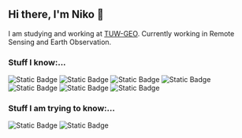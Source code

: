 ## Hi there, I'm Niko 👋

I am studying and working at [TUW-GEO](https://github.com/TUW-GEO).
Currently working in Remote Sensing and Earth Observation.

### Stuff I know:...
![Static Badge](https://img.shields.io/badge/typst-%23239DAD?style=for-the-badge&logo=typst&logoColor=white)
![Static Badge](https://img.shields.io/badge/Python-%233776AB?style=for-the-badge&logo=python&logoColor=white)
![Static Badge](https://img.shields.io/badge/LaTex-%23008080?style=for-the-badge&logo=latex&logoColor=white)
![Static Badge](https://img.shields.io/badge/sklearn-%23F7931E?style=for-the-badge&logo=scikitlearn&logoColor=white)
![Static Badge](https://img.shields.io/badge/numpy-%23013243?style=for-the-badge&logo=numpy&logoColor=white)
![Static Badge](https://img.shields.io/badge/Make-%23A42E2B?style=for-the-badge&logo=gnu&logoColor=white)
![Static Badge](https://img.shields.io/badge/obsidian-%237C3AED?style=for-the-badge&logo=obsidian&logoColor=white)

### Stuff I am trying to know:...
![Static Badge](https://img.shields.io/badge/rust-%23000000?style=for-the-badge&logo=rust&logoColor=white)
![Static Badge](https://img.shields.io/badge/raspberrypi-%23A22846?style=for-the-badge&logo=raspberrypi&logoColor=white)

<!--
**npikall/npikall** is a ✨ _special_ ✨ repository because its `README.md` (this file) appears on your GitHub profile.

Here are some ideas to get you started:

- 🔭 I’m currently working on ...
- 🌱 I’m currently learning ...
- 👯 I’m looking to collaborate on ...
- 🤔 I’m looking for help with ...
- 💬 Ask me about ...
- 📫 How to reach me: ...
- 😄 Pronouns: ...
- ⚡ Fun fact: ...
-->

